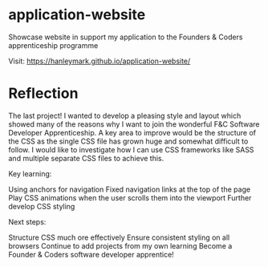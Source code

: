 # application-website
Showcase website in support my application to the Founders &amp; Coders apprenticeship programme

Visit: https://hanleymark.github.io/application-website/

Reflection
==========

The last project! I wanted to develop a pleasing style and layout which showed many of the reasons why I want to join the wonderful F&C Software Developer Apprenticeship. A key area to improve would be the structure of the CSS as the single CSS file has grown huge and somewhat difficult to follow. I would like to investigate how I can use CSS frameworks like SASS and multiple separate CSS files to achieve this.

Key learning:

Using anchors for navigation
Fixed navigation links at the top of the page
Play CSS animations when the user scrolls them into the viewport
Further develop CSS styling


Next steps:

Structure CSS much ore effectively
Ensure consistent styling on all browsers
Continue to add projects from my own learning
Become a Founder & Coders software developer apprentice!
